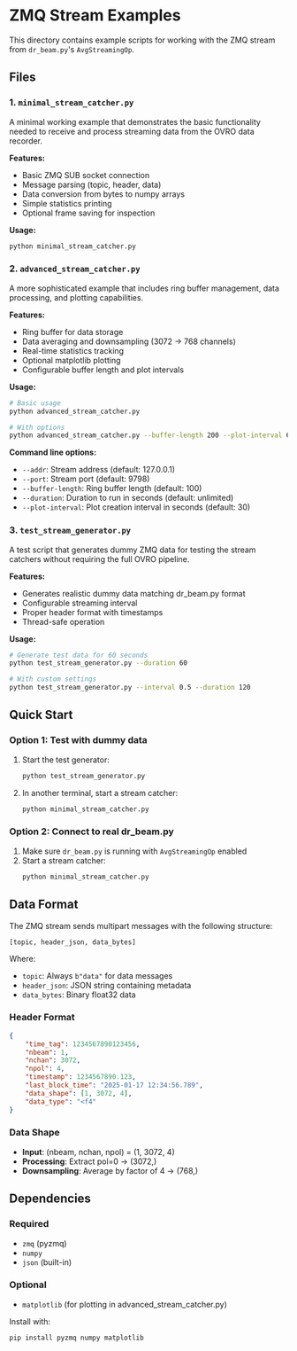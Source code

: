 # ZMQ Stream Examples

This directory contains example scripts for working with the ZMQ stream from `dr_beam.py`'s `AvgStreamingOp`.

## Files

### 1. `minimal_stream_catcher.py`
A minimal working example that demonstrates the basic functionality needed to receive and process streaming data from the OVRO data recorder.

**Features:**
- Basic ZMQ SUB socket connection
- Message parsing (topic, header, data)
- Data conversion from bytes to numpy arrays
- Simple statistics printing
- Optional frame saving for inspection

**Usage:**
```bash
python minimal_stream_catcher.py
```

### 2. `advanced_stream_catcher.py`
A more sophisticated example that includes ring buffer management, data processing, and plotting capabilities.

**Features:**
- Ring buffer for data storage
- Data averaging and downsampling (3072 → 768 channels)
- Real-time statistics tracking
- Optional matplotlib plotting
- Configurable buffer length and plot intervals

**Usage:**
```bash
# Basic usage
python advanced_stream_catcher.py

# With options
python advanced_stream_catcher.py --buffer-length 200 --plot-interval 60 --duration 300
```

**Command line options:**
- `--addr`: Stream address (default: 127.0.0.1)
- `--port`: Stream port (default: 9798)
- `--buffer-length`: Ring buffer length (default: 100)
- `--duration`: Duration to run in seconds (default: unlimited)
- `--plot-interval`: Plot creation interval in seconds (default: 30)

### 3. `test_stream_generator.py`
A test script that generates dummy ZMQ data for testing the stream catchers without requiring the full OVRO pipeline.

**Features:**
- Generates realistic dummy data matching dr_beam.py format
- Configurable streaming interval
- Proper header format with timestamps
- Thread-safe operation

**Usage:**
```bash
# Generate test data for 60 seconds
python test_stream_generator.py --duration 60

# With custom settings
python test_stream_generator.py --interval 0.5 --duration 120
```

## Quick Start

### Option 1: Test with dummy data
1. Start the test generator:
   ```bash
   python test_stream_generator.py
   ```

2. In another terminal, start a stream catcher:
   ```bash
   python minimal_stream_catcher.py
   ```

### Option 2: Connect to real dr_beam.py
1. Make sure `dr_beam.py` is running with `AvgStreamingOp` enabled
2. Start a stream catcher:
   ```bash
   python minimal_stream_catcher.py
   ```

## Data Format

The ZMQ stream sends multipart messages with the following structure:

```
[topic, header_json, data_bytes]
```

Where:
- `topic`: Always `b"data"` for data messages
- `header_json`: JSON string containing metadata
- `data_bytes`: Binary float32 data

### Header Format
```json
{
    "time_tag": 1234567890123456,
    "nbeam": 1,
    "nchan": 3072,
    "npol": 4,
    "timestamp": 1234567890.123,
    "last_block_time": "2025-01-17 12:34:56.789",
    "data_shape": [1, 3072, 4],
    "data_type": "<f4"
}
```

### Data Shape
- **Input**: (nbeam, nchan, npol) = (1, 3072, 4)
- **Processing**: Extract pol=0 → (3072,)
- **Downsampling**: Average by factor of 4 → (768,)

## Dependencies

### Required
- `zmq` (pyzmq)
- `numpy`
- `json` (built-in)

### Optional
- `matplotlib` (for plotting in advanced_stream_catcher.py)

Install with:
```bash
pip install pyzmq numpy matplotlib
```

